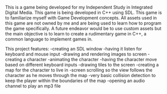 This is a game being developed for my Independent Study in Integrated Digital Media. This game is being developed in C++ using SDL. This game is to familiarize myself with Game Development concepts. All assets used in this game are not owned by me and are being used to learn how to program the game specifically. A future endeavor would be to use custom assets but the main objective is to learn to create a rudimentary game in C++, a common language to implement games in.

This project features:
-creating an SDL window
-having it listen for keyboard and mouse input
-drawing and rendering images to screen
-creating a character
-animating the character
-having the character move based on different keyboard inputs
-drawing tiles to the screen
-creating a map for the character to live in
-screen scrolling so the view follows the character as he moves through the map
-very basic collision detection to keep the player within the boundaries of the map
-opening an audio channel to play an mp3 file
